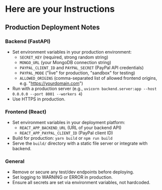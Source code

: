 # Here are your Instructions

## Production Deployment Notes

### Backend (FastAPI)
- Set environment variables in your production environment:
  - `SECRET_KEY` (required, strong random string)
  - `MONGO_URL` (your MongoDB connection string)
  - `PAYPAL_CLIENT_ID` and `PAYPAL_SECRET` (PayPal API credentials)
  - `PAYPAL_MODE` ("live" for production, "sandbox" for testing)
  - `ALLOWED_ORIGINS` (comma-separated list of allowed frontend origins, e.g. "https://yourdomain.com")
- Run with a production server (e.g., `uvicorn backend.server:app --host 0.0.0.0 --port 8001 --workers 4`)
- Use HTTPS in production.

### Frontend (React)
- Set environment variables in your deployment platform:
  - `REACT_APP_BACKEND_URL` (URL of your backend API)
  - `REACT_APP_PAYPAL_CLIENT_ID` (PayPal client ID)
- Build for production: `yarn build` or `npm run build`
- Serve the `build/` directory with a static file server or integrate with backend.

### General
- Remove or secure any test/dev endpoints before deploying.
- Set logging to WARNING or ERROR in production.
- Ensure all secrets are set via environment variables, not hardcoded.
